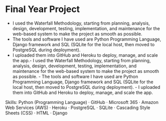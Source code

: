 # Final Year Project

- I used the Waterfall Methodology, starting from planning, analysis, design, development, testing, implementation, and maintenance for the web-based system to make the project as smooth as possible.
- The tools and software I have used are Python Programming Language, Django framework and SQL (SQLite for the local host, then moved to PostgreSQL during deployment).
- I uploaded them into GitHub and Heroku to deploy, manage, and scale the app.- I used the Waterfall Methodology, starting from planning, analysis, design, development, testing, implementation, and maintenance for the web-based system to make the project as smooth as possible. - The tools and software I have used are Python Programming Language, Django framework and SQL (SQLite for the local host, then moved to PostgreSQL during deployment). - I uploaded them into GitHub and Heroku to deploy, manage, and scale the app.

Skills: Python (Programming Language) · GitHub · Microsoft 365 · Amazon Web Services (AWS) · Heroku · PostgreSQL · SQLite · Cascading Style Sheets (CSS) · HTML · Django
